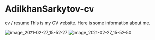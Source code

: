 # AdilkhanSarkytov-cv
cv / resume
This is my CV website. Here is some information about me.


![image_2021-02-27_15-52-27](https://user-images.githubusercontent.com/56475043/109384088-b18c4980-7914-11eb-8fa1-61f72f4252e2.png)
![image_2021-02-27_15-52-50](https://user-images.githubusercontent.com/56475043/109384089-b224e000-7914-11eb-9821-b94e7ce0899b.png)
